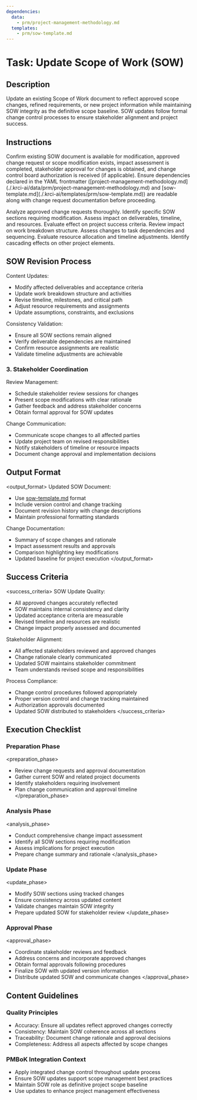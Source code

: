 ```yaml
---
dependencies:
  data:
    - prm/project-management-methodology.md
  templates:
    - prm/sow-template.md
---
```


# Task: Update Scope of Work (SOW)

## Description

Update an existing Scope of Work document to reflect approved scope changes, refined requirements, or new project information while maintaining SOW integrity as the definitive scope baseline. SOW updates follow formal change control processes to ensure stakeholder alignment and project success.

## Instructions

<instructions>
Confirm existing SOW document is available for modification, approved change request or scope modification exists, impact assessment is completed, stakeholder approval for changes is obtained, and change control board authorization is received (if applicable). Ensure dependencies declared in the YAML frontmatter ([project-management-methodology.md](./.krci-ai/data/prm/project-management-methodology.md) and [sow-template.md](./.krci-ai/templates/prm/sow-template.md)) are readable along with change request documentation before proceeding.

Analyze approved change requests thoroughly. Identify specific SOW sections requiring modification. Assess impact on deliverables, timeline, and resources. Evaluate effect on project success criteria. Review impact on work breakdown structure. Assess changes to task dependencies and sequencing. Evaluate resource allocation and timeline adjustments. Identify cascading effects on other project elements.
</instructions>

## SOW Revision Process

Content Updates:
- Modify affected deliverables and acceptance criteria
- Update work breakdown structure and activities
- Revise timeline, milestones, and critical path
- Adjust resource requirements and assignments
- Update assumptions, constraints, and exclusions

Consistency Validation:
- Ensure all SOW sections remain aligned
- Verify deliverable dependencies are maintained
- Confirm resource assignments are realistic
- Validate timeline adjustments are achievable

### 3. Stakeholder Coordination

Review Management:
- Schedule stakeholder review sessions for changes
- Present scope modifications with clear rationale
- Gather feedback and address stakeholder concerns
- Obtain formal approval for SOW updates

Change Communication:
- Communicate scope changes to all affected parties
- Update project team on revised responsibilities
- Notify stakeholders of timeline or resource impacts
- Document change approval and implementation decisions

## Output Format

<output_format>
Updated SOW Document:
- Use [sow-template.md](./.krci-ai/templates/prm/sow-template.md) format
- Include version control and change tracking
- Document revision history with change descriptions
- Maintain professional formatting standards

Change Documentation:
- Summary of scope changes and rationale
- Impact assessment results and approvals
- Comparison highlighting key modifications
- Updated baseline for project execution
</output_format>

## Success Criteria

<success_criteria>
SOW Update Quality:
- All approved changes accurately reflected
- SOW maintains internal consistency and clarity
- Updated acceptance criteria are measurable
- Revised timeline and resources are realistic
- Change impact properly assessed and documented

Stakeholder Alignment:
- All affected stakeholders reviewed and approved changes
- Change rationale clearly communicated
- Updated SOW maintains stakeholder commitment
- Team understands revised scope and responsibilities

Process Compliance:
- Change control procedures followed appropriately
- Proper version control and change tracking maintained
- Authorization approvals documented
- Updated SOW distributed to stakeholders
</success_criteria>

## Execution Checklist

### Preparation Phase

<preparation_phase>
- Review change requests and approval documentation
- Gather current SOW and related project documents
- Identify stakeholders requiring involvement
- Plan change communication and approval timeline
</preparation_phase>

### Analysis Phase

<analysis_phase>
- Conduct comprehensive change impact assessment
- Identify all SOW sections requiring modification
- Assess implications for project execution
- Prepare change summary and rationale
</analysis_phase>

### Update Phase

<update_phase>
- Modify SOW sections using tracked changes
- Ensure consistency across updated content
- Validate changes maintain SOW integrity
- Prepare updated SOW for stakeholder review
</update_phase>

### Approval Phase

<approval_phase>
- Coordinate stakeholder reviews and feedback
- Address concerns and incorporate approved changes
- Obtain formal approvals following procedures
- Finalize SOW with updated version information
- Distribute updated SOW and communicate changes
</approval_phase>

## Content Guidelines

### Quality Principles

- Accuracy: Ensure all updates reflect approved changes correctly
- Consistency: Maintain SOW coherence across all sections
- Traceability: Document change rationale and approval decisions
- Completeness: Address all aspects affected by scope changes

### PMBoK Integration Context

- Apply integrated change control throughout update process
- Ensure SOW updates support scope management best practices
- Maintain SOW role as definitive project scope baseline
- Use updates to enhance project management effectiveness
